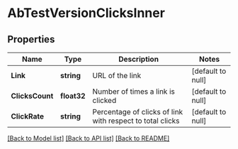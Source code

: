 # AbTestVersionClicksInner

## Properties
Name | Type | Description | Notes
------------ | ------------- | ------------- | -------------
**Link** | **string** | URL of the link | [default to null]
**ClicksCount** | **float32** | Number of times a link is clicked | [default to null]
**ClickRate** | **string** | Percentage of clicks of link with respect to total clicks | [default to null]

[[Back to Model list]](../README.md#documentation-for-models) [[Back to API list]](../README.md#documentation-for-api-endpoints) [[Back to README]](../README.md)



